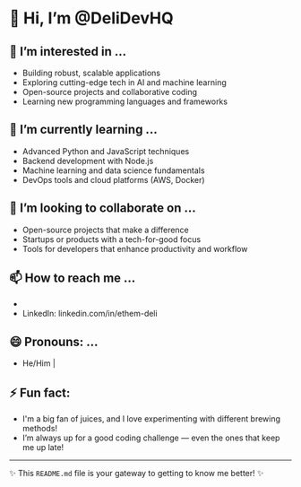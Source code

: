 # 👋 Hi, I’m @DeliDevHQ

## 👀 I’m interested in ...
- Building robust, scalable applications
- Exploring cutting-edge tech in AI and machine learning
- Open-source projects and collaborative coding
- Learning new programming languages and frameworks

## 🌱 I’m currently learning ...
- Advanced Python and JavaScript techniques
- Backend development with Node.js
- Machine learning and data science fundamentals
- DevOps tools and cloud platforms (AWS, Docker)

## 💞️ I’m looking to collaborate on ...
- Open-source projects that make a difference
- Startups or products with a tech-for-good focus
- Tools for developers that enhance productivity and workflow

## 📫 How to reach me ...
- [Email]: ethemdeli@outlook.com
- LinkedIn: linkedin.com/in/ethem-deli

## 😄 Pronouns: ...
- He/Him |

## ⚡ Fun fact:
- I'm a big fan of juices, and I love experimenting with different brewing methods!
- I’m always up for a good coding challenge — even the ones that keep me up late!

---

✨ This `README.md` file is your gateway to getting to know me better! ✨

